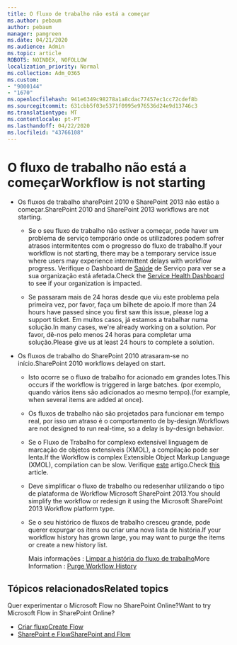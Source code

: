 ```yaml
---
title: O fluxo de trabalho não está a começar
ms.author: pebaum
author: pebaum
manager: pamgreen
ms.date: 04/21/2020
ms.audience: Admin
ms.topic: article
ROBOTS: NOINDEX, NOFOLLOW
localization_priority: Normal
ms.collection: Adm_O365
ms.custom:
- "9000144"
- "1670"
ms.openlocfilehash: 941e6349c98278a1a8cdac77457ec1cc72cdef8b
ms.sourcegitcommit: 631cbb5f03e5371f0995e976536d24e9d13746c3
ms.translationtype: MT
ms.contentlocale: pt-PT
ms.lasthandoff: 04/22/2020
ms.locfileid: "43766108"
---
```

# <a name="workflow-is-not-starting"></a><span data-ttu-id="12737-102">O fluxo de trabalho não está a começar</span><span class="sxs-lookup"><span data-stu-id="12737-102">Workflow is not starting</span></span>

- <span data-ttu-id="12737-103">Os fluxos de trabalho sharePoint 2010 e SharePoint 2013 não estão a começar.</span><span class="sxs-lookup"><span data-stu-id="12737-103">SharePoint 2010 and SharePoint 2013 workflows are not starting.</span></span>

    - <span data-ttu-id="12737-104">Se o seu fluxo de trabalho não estiver a começar, pode haver um problema de serviço temporário onde os utilizadores podem sofrer atrasos intermitentes com o progresso do fluxo de trabalho.</span><span class="sxs-lookup"><span data-stu-id="12737-104">If your workflow is not starting, there may be a temporary service issue where users may experience intermittent delays with workflow progress.</span></span> <span data-ttu-id="12737-105">Verifique o Dashboard de [Saúde](https:/admin.microsoft.com/AdminPortal/Home#/servicehealth) de Serviço para ver se a sua organização está afetada.</span><span class="sxs-lookup"><span data-stu-id="12737-105">Check the [Service Health Dashboard](https:/admin.microsoft.com/AdminPortal/Home#/servicehealth) to see if your organization is impacted.</span></span>

    - <span data-ttu-id="12737-106">Se passaram mais de 24 horas desde que viu este problema pela primeira vez, por favor, faça um bilhete de apoio.</span><span class="sxs-lookup"><span data-stu-id="12737-106">If more than 24 hours have passed since you first saw this issue, please log a support ticket.</span></span> <span data-ttu-id="12737-107">Em muitos casos, já estamos a trabalhar numa solução.</span><span class="sxs-lookup"><span data-stu-id="12737-107">In many cases, we're already working on a solution.</span></span> <span data-ttu-id="12737-108">Por favor, dê-nos pelo menos 24 horas para completar uma solução.</span><span class="sxs-lookup"><span data-stu-id="12737-108">Please give us at least 24 hours to complete a solution.</span></span>

- <span data-ttu-id="12737-109">Os fluxos de trabalho do SharePoint 2010 atrasaram-se no início.</span><span class="sxs-lookup"><span data-stu-id="12737-109">SharePoint 2010 workflows delayed on start.</span></span>

    - <span data-ttu-id="12737-110">Isto ocorre se o fluxo de trabalho for acionado em grandes lotes.</span><span class="sxs-lookup"><span data-stu-id="12737-110">This occurs if the workflow is triggered in large batches.</span></span> <span data-ttu-id="12737-111">(por exemplo, quando vários itens são adicionados ao mesmo tempo).</span><span class="sxs-lookup"><span data-stu-id="12737-111">(for example, when several items are added at once).</span></span>

    - <span data-ttu-id="12737-112">Os fluxos de trabalho não são projetados para funcionar em tempo real, por isso um atraso é o comportamento de by-design.</span><span class="sxs-lookup"><span data-stu-id="12737-112">Workflows are not designed to run real-time, so a delay is by-design behavior.</span></span>

   -  <span data-ttu-id="12737-113">Se o Fluxo de Trabalho for complexo extensível linguagem de marcação de objetos extensíveis (XMOL), a compilação pode ser lenta.</span><span class="sxs-lookup"><span data-stu-id="12737-113">If the Workflow is complex Extensible Object Markup Language (XMOL), compilation can be slow.</span></span> <span data-ttu-id="12737-114">Verifique [este](https://support.microsoft.com//kb/3043697) artigo.</span><span class="sxs-lookup"><span data-stu-id="12737-114">Check [this](https://support.microsoft.com//kb/3043697) article.</span></span>

    - <span data-ttu-id="12737-115">Deve simplificar o fluxo de trabalho ou redesenhar utilizando o tipo de plataforma de Workflow Microsoft SharePoint 2013.</span><span class="sxs-lookup"><span data-stu-id="12737-115">You should simplify the workflow or redesign it using the Microsoft SharePoint 2013 Workflow platform type.</span></span>

    - <span data-ttu-id="12737-116">Se o seu histórico de fluxos de trabalho cresceu grande, pode querer expurgar os itens ou criar uma nova lista de história.</span><span class="sxs-lookup"><span data-stu-id="12737-116">If your workflow history has grown large, you may want to purge the items or create a new history list.</span></span>

        <span data-ttu-id="12737-117">Mais informações : [Limpar a história do fluxo de trabalho](https://blogs.technet.microsoft.com/marj/2015/08/07/sharepoint-2010-workflows-best-practice-purge-workflow-history-list-items/)</span><span class="sxs-lookup"><span data-stu-id="12737-117">More Information : [Purge Workflow History](https://blogs.technet.microsoft.com/marj/2015/08/07/sharepoint-2010-workflows-best-practice-purge-workflow-history-list-items/)</span></span>


## <a name="related-topics"></a><span data-ttu-id="12737-118">Tópicos relacionados</span><span class="sxs-lookup"><span data-stu-id="12737-118">Related topics</span></span>
<span data-ttu-id="12737-119">Quer experimentar o Microsoft Flow no SharePoint Online?</span><span class="sxs-lookup"><span data-stu-id="12737-119">Want to try Microsoft Flow in SharePoint Online?</span></span>
- [<span data-ttu-id="12737-120">Criar fluxo</span><span class="sxs-lookup"><span data-stu-id="12737-120">Create Flow</span></span>](https://support.office.com/article/Create-a-flow-for-a-list-or-library-in-SharePoint-Online-or-OneDrive-for-Business-a9c3e03b-0654-46af-a254-20252e580d01) 
- [<span data-ttu-id="12737-121">SharePoint e Flow</span><span class="sxs-lookup"><span data-stu-id="12737-121">SharePoint and Flow</span></span>](https://flow.microsoft.com/blog/sharepoint-and-flow/) 



